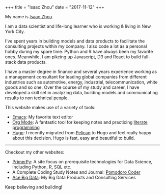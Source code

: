 +++
title = "Isaac Zhou"
date = "2017-11-12"
+++

My name is [Isaac Zhou](https://www.linkedin.com/in/isaaczhou/).

I am a data scientist and life-long learner who is working & living in New York City. 

I've spent years in building models and data products to facilitate the consulting projects within my company. I also code a lot as a personal hobby during my spare time. Python and R have always been my favorite ones. Meanwhile, I am pikcing up Javascript, D3 and React to build full-stack data products. 

I have a master degree in finance and several years experience working as a management consultant for leading global companies from different industries such as automotive, energy, industrial, telecommunication, white goods and so one. Over the course of my study and career, I have developed a skill set in analyzing data, building models and communicating results to non technical people. 

This website makes use of a variety of tools:

* [Emacs](https://www.gnu.org/software/emacs/): My favorite text editor
* [Org Mode](http://orgmode.org/): A fantastic tool for keeping notes and practicing [literate programming](http://www.literateprogramming.com/)
* [Hugo](http://gohugo.io/): I recently migrated from [Pelican](http://docs.getpelican.com/en/stable/) to Hugo and feel really happy about this decision. Hugo is fast, easy and beautiful to build.

---

Checkout my other websites:

* [PrimerPy](http://www.primerpy.com/): A site focus on prerequisite technologies for Data Science, including Python, R, SQL etc.
* A Complete Coding Study Notes and Journal: [Pomodoro Coder](https://pomodorocoder.github.io/)
* [Ace Big Data](http://www.acebigdata.com/): My Big Data Products and Consulting Services


Keep believing and building!
